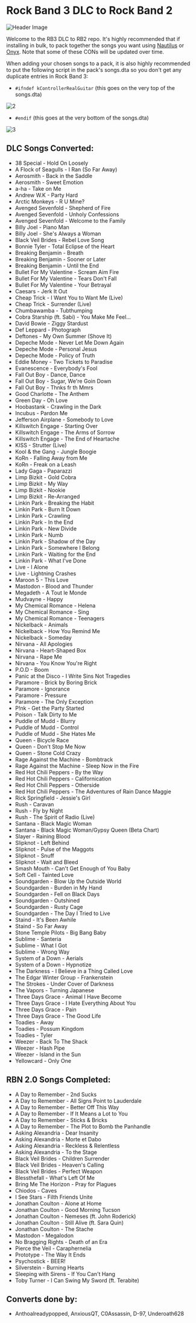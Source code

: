 # Rock Band 3 DLC to Rock Band 2

![Header Image](dependencies/media/header.png)

Welcome to the RB3 DLC to RB2 repo. It's highly recommended that if installing in bulk, to pack together the songs you want using [Nautilus](https://nemosnautilus.com/nautilus/) or [Onyx](https://github.com/mtolly/onyx/). Note that some of these CONs will be updated over time. 

When adding your chosen songs to a pack, it is also highly recommended to put the following script in the pack's songs.dta so you don't get any duplicate entries in Rock Band 3:
- `#ifndef kControllerRealGuitar` (this goes on the very top of the songs.dta) 

![2](dependencies/media/2.png)
- `#endif` (this goes at the very bottom of the songs.dta) 

![3](dependencies/media/3.png)

## DLC Songs Converted:
* 38 Special - Hold On Loosely
* A Flock of Seagulls - I Ran (So Far Away)
* Aerosmith - Back in the Saddle
* Aerosmith - Sweet Emotion
* a-ha - Take on Me
* Andrew W.K - Party Hard
* Arctic Monkeys - R U Mine?
* Avenged Sevenfold - Shepherd of Fire
* Avenged Sevenfold - Unholy Confessions
* Avenged Sevenfold - Welcome to the Family
* Billy Joel - Piano Man
* Billy Joel - She's Always a Woman
* Black Veil Brides - Rebel Love Song
* Bonnie Tyler - Total Eclipse of the Heart
* Breaking Benjamin - Breath
* Breaking Benjamin - Sooner or Later
* Breaking Benjamin - Until the End
* Bullet For My Valentine - Scream Aim Fire
* Bullet For My Valentine - Tears Don't Fall
* Bullet For My Valentine - Your Betrayal
* Caesars - Jerk It Out
* Cheap Trick - I Want You to Want Me (Live)
* Cheap Trick - Surrender (Live)
* Chumbawamba - Tubthumping
* Cobra Starship (ft. Sabi) - You Make Me Feel...
* David Bowie - Ziggy Stardust
* Def Leppard - Photograph
* Deftones - My Own Summer (Shove It)
* Depeche Mode - Never Let Me Down Again
* Depeche Mode - Personal Jesus
* Depeche Mode - Policy of Truth
* Eddie Money - Two Tickets to Paradise
* Evanescence - Everybody's Fool
* Fall Out Boy - Dance, Dance
* Fall Out Boy - Sugar, We're Goin Down
* Fall Out Boy - Thnks fr th Mmrs
* Good Charlotte - The Anthem
* Green Day - Oh Love
* Hoobastank - Crawling in the Dark
* Incubus - Pardon Me
* Jefferson Airplane - Somebody to Love
* Killswitch Engage - Starting Over
* Killswitch Engage - The Arms of Sorrow
* Killswitch Engage - The End of Heartache
* KISS - Strutter (Live)
* Kool & the Gang - Jungle Boogie
* KoRn - Falling Away from Me
* KoRn - Freak on a Leash
* Lady Gaga - Paparazzi
* Limp Bizkit - Gold Cobra
* Limp Bizkit - My Way
* Limp Bizkit - Nookie
* Limp Bizkit - Re-Arranged
* Linkin Park - Breaking the Habit
* Linkin Park - Burn It Down
* Linkin Park - Crawling
* Linkin Park - In the End
* Linkin Park - New Divide
* Linkin Park - Numb
* Linkin Park - Shadow of the Day
* Linkin Park - Somewhere I Belong
* Linkin Park - Waiting for the End
* Linkin Park - What I've Done
* Live - I Alone
* Live - Lightning Crashes
* Maroon 5 - This Love
* Mastodon - Blood and Thunder
* Megadeth - A Tout le Monde
* Mudvayne - Happy
* My Chemical Romance - Helena
* My Chemical Romance - Sing
* My Chemical Romance - Teenagers
* Nickelback - Animals
* Nickelback - How You Remind Me
* Nickelback - Someday
* Nirvana - All Apologies
* Nirvana - Heart-Shaped Box
* Nirvana - Rape Me
* Nirvana - You Know You're Right
* P.O.D - Boom
* Panic at the Disco - I Write Sins Not Tragedies
* Paramore - Brick by Boring Brick
* Paramore - Ignorance
* Paramore - Pressure
* Paramore - The Only Exception
* P!nk - Get the Party Started
* Poison - Talk Dirty to Me
* Puddle of Mudd - Blurry
* Puddle of Mudd - Control
* Puddle of Mudd - She Hates Me
* Queen - Bicycle Race
* Queen - Don't Stop Me Now
* Queen - Stone Cold Crazy
* Rage Against the Machine - Bombtrack
* Rage Against the Machine - Sleep Now in the Fire
* Red Hot Chili Peppers - By the Way
* Red Hot Chili Peppers - Californication
* Red Hot Chili Peppers - Otherside
* Red Hot Chili Peppers - The Adventures of Rain Dance Maggie
* Rick Springfield - Jessie's Girl
* Rush - Caravan
* Rush - Fly by Night
* Rush - The Spirit of Radio (Live)
* Santana - Black Magic Woman
* Santana - Black Magic Woman/Gypsy Queen (Beta Chart)
* Slayer - Raining Blood
* Slipknot - Left Behind
* Slipknot - Pulse of the Maggots
* Slipknot - Snuff
* Slipknot - Wait and Bleed
* Smash Mouth - Can't Get Enough of You Baby
* Soft Cell - Tainted Love
* Soundgarden - Blow Up the Outside World
* Soundgarden - Burden in My Hand
* Soundgarden - Fell on Black Days
* Soundgarden - Outshined
* Soundgarden - Rusty Cage
* Soundgarden - The Day I Tried to Live
* Staind - It's Been Awhile
* Staind - So Far Away
* Stone Temple Pilots - Big Bang Baby
* Sublime - Santeria
* Sublime - What I Got
* Sublime - Wrong Way
* System of a Down - Aerials
* System of a Down - Hypnotize
* The Darkness - I Believe in a Thing Called Love
* The Edgar Winter Group - Frankenstein
* The Strokes - Under Cover of Darkness
* The Vapors - Turning Japanese
* Three Days Grace - Animal I Have Become
* Three Days Grace - I Hate Everything About You
* Three Days Grace - Pain
* Three Days Grace - The Good Life
* Toadies - Away
* Toadies - Possum Kingdom
* Toadies - Tyler
* Weezer - Back To The Shack
* Weezer - Hash Pipe
* Weezer - Island in the Sun
* Yellowcard - Only One


## RBN 2.0 Songs Completed:
* A Day to Remember - 2nd Sucks
* A Day to Remember - All Signs Point to Lauderdale
* A Day to Remember - Better Off This Way
* A Day to Remember - If It Means a Lot to You
* A Day to Remember - Sticks & Bricks
* A Day to Remember - The Plot to Bomb the Panhandle
* Asking Alexandria - Dear Insanity
* Asking Alexandria - Morte et Dabo
* Asking Alexandria - Reckless & Relentless
* Asking Alexandria - To the Stage
* Black Veil Brides - Children Surrender
* Black Veil Brides - Heaven's Calling
* Black Veil Brides - Perfect Weapon
* Blessthefall - What's Left Of Me
* Bring Me The Horizon - Pray for Plagues
* Chiodos - Caves
* I See Stars - Filth Friends Unite
* Jonathan Coulton - Alone at Home
* Jonathan Coulton - Good Morning Tucson
* Jonathan Coulton - Nemeses (ft. John Roderick)
* Jonathan Coulton - Still Alive (ft. Sara Quin)
* Jonathan Coulton - The Stache
* Mastodon - Megalodon
* No Bragging Rights - Death of an Era
* Pierce the Veil - Caraphernelia
* Prototype - The Way It Ends
* Psychostick - BEER!
* Silverstein - Burning Hearts
* Sleeping with Sirens - If You Can't Hang
* Toby Turner - I Can Swing My Sword (ft. Terabite)

## Converts done by:
*  Anthoalreadypopped, AnxiousQT, C0Assassin, D-97, Underoath628

